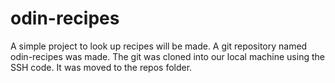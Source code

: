 # odin-recipes
A simple project to look up recipes will be made.
A git repository named odin-recipes was made.
The git was cloned into our local machine using the SSH code.
It was moved to the repos folder.
